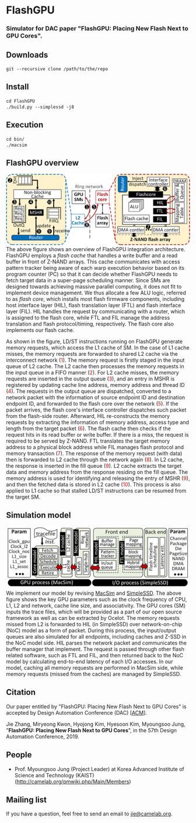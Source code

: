 # FlashGPU
### Simulator for DAC paper "FlashGPU: Placing New Flash Next to GPU Cores".

## Downloads
```
git --recursive clone /path/to/the/repo
```
## Install
```
cd FlashGPU
./build.py --simplessd -j8
```
## Execution
```
cd bin/
./macsim 
```
## FlashGPU overview
![](/img/overview.jpg)
The above figure shows an overview of FlashGPU integration architecture. FlashGPU employs a *flash cache* that handles a write buffer and a read buffer in front of Z-NAND arrays. This cache communicates with access pattern tracker being aware of each warp execution behavior based on its program counter (PC) so that it can decide whether FlashGPU needs to fetch target data in a super-page scheduling manner. Since SMs are designed towards achieving massive parallel computing, it does not fit to implement device management. We thus allocate a few ALU logic, referred to as *flash core*, which installs most flash firmware components, including host interface layer (HIL), flash translation layer (FTL) and flash interface layer (FIL). HIL handles the request by communicating with a router, which is assigned to the flash core, while FTL and FIL manage the address translation and flash protocol/timing, respectively. The flash core also implements our flash cache. 

As shown in the figure, LD/ST instructions running on FlashGPU generate memory requests, which access the L1 cache of SM. In the case of L1 cache misses, the memory requests are forwarded to shared L2 cache via the interconnect network (<font color=red>1</font>). The memory request is firstly staged in the input queue of L2 cache. The L2 cache then processes the memory requests in the input queue in a FIFO manner (<font color=red>2</font>). For L2 cache misses, the memory requests are inserted in the output queue (<font color=red>3</font>), and an entry in MSHR is registered by updating cache line address, memory address and thread ID (<font color=red>4</font>). The requests in the output queue are dispatched, converted to a network packet with the information of source endpoint ID and destination endpoint ID, and forwarded to the flash core over the network (<font color=red>5</font>). If the packet arrives, the flash core's interface controller dispatches such packet from the flash-side router. Afterward, HIL re-constructs the memory requests by extracting the information of memory address, access type and length from the target packet (<font color=red>6</font>). The flash cache then checks if the request hits in its read buffer or write buffer. If there is a miss, the request is required to be served by Z-NAND. FTL translates the target memory address to a physical block address while FIL manages flash protocol and memory transaction (<font color=red>7</font>). The response of the memory request (with data) then is forwarded to L2 cache through the network again (<font color=red>8</font>). In L2 cache, the response is inserted in the fill queue (<font color=red>9</font>). L2 cache extracts the target data and memory address from the response residing on the fill queue. The memory address is used for identifying and releasing the entry of MSHR (<font color=red>9</font>), and then the fetched data is stored in L2 cache (<font color=red>10</font>). This process is also applied to L1 cache so that stalled LD/ST instructions can be resumed from the target SM. 

## Simulation model
![](/img/designmodel.jpg)
We implement our model by revising [MacSim](https://github.com/gthparch/macsim) and [SimpleSSD](http://simplessd.camelab.org/). The above figure shows the key GPU parameters such as the clock frequency of CPU, L1, L2 and network, cache line size, and associativity. The GPU cores (SM) inputs the trace files, which will be provided as a part of our open source framework as well as can be extracted by Ocelot. The memory requests missed from L2 is forwarded to HIL (in SimpleSSD) over network-on-chip (NoC) model as a form of packet. During this process, the input/output queues are also simulated for all endpoints, including caches and Z-SSD in the NoC model side. HIL parses the network packet and communicates the buffer manager that implement. The request is passed through other flash related software, such as FTL and FIL, and then returned back to the NoC model by calculating end-to-end latency of each I/O accesses. In our model, caching all memory requests are performed in MacSim side, while memory requests (missed from the caches) are managed by SimpleSSD.

## Citation
Our paper entitled by "FlashGPU: Placing New Flash Next to GPU Cores" is accepted by Design Automation Conference (DAC) [[ACM](http://delivery.acm.org/10.1145/3320000/3317827/a156-Zhang.pdf?ip=143.248.41.136&id=3317827&acc=ACTIVE%20SERVICE&key=0EC22F8658578FE1%2E7500FBAD1E9579D9%2E4D4702B0C3E38B35%2E4D4702B0C3E38B35&__acm__=1566286021_482fbe93ad05cdfb89f964d14bd94fcf)].

Jie Zhang, Miryeong Kwon, Hyojong Kim, Hyesoon Kim, Myoungsoo Jung,
"**FlashGPU: Placing New Flash Next to GPU Cores**", in the 57th Design Automation Conference, 2019.

## People

* Prof. Myoungsoo Jung (Project Leader) at Korea Advanced Institute of Science and Technology (KAIST) 
(http://camelab.org/pmwiki.php/Main/Members) 


## Mailing list

If you have a question, feel free to send an email to jie@camelab.org.
